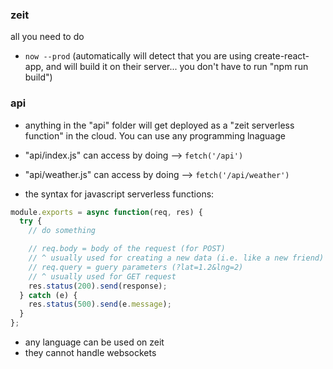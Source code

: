 ### zeit

all you need to do

- `now --prod` (automatically will detect that you are using create-react-app, and
  will build it on their server... you don't have to run "npm run build")

### api

- anything in the "api" folder will get deployed as a
  "zeit serverless function" in the cloud. You can use any
  programming lnaguage
- "api/index.js" can access by doing --> `fetch('/api')`
- "api/weather.js" can access by doing --> `fetch('/api/weather')`

- the syntax for javascript serverless functions:

```js
module.exports = async function(req, res) {
  try {
    // do something

    // req.body = body of the request (for POST)
    // ^ usually used for creating a new data (i.e. like a new friend)
    // req.query = guery parameters (?lat=1.2&lng=2)
    // ^ usually used for GET request
    res.status(200).send(response);
  } catch (e) {
    res.status(500).send(e.message);
  }
};
```

- any language can be used on zeit
- they cannot handle websockets

